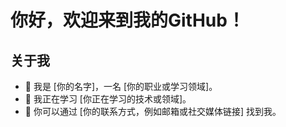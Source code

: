 # 你好，欢迎来到我的GitHub！

## 关于我
- 👋 我是 [你的名字]，一名 [你的职业或学习领域]。
- 🌱 我正在学习 [你正在学习的技术或领域]。
- 💬 你可以通过 [你的联系方式，例如邮箱或社交媒体链接] 找到我。
